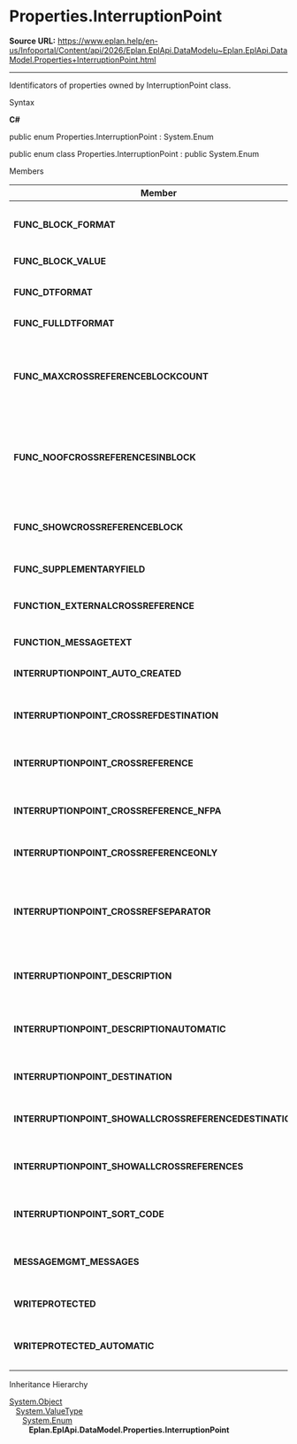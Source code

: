# Properties.InterruptionPoint

**Source URL:** https://www.eplan.help/en-us/Infoportal/Content/api/2026/Eplan.EplApi.DataModelu~Eplan.EplApi.DataModel.Properties+InterruptionPoint.html

---

Identificators of properties owned by InterruptionPoint class.

Syntax

**C#**



public enum Properties.InterruptionPoint : System.Enum

public enum class Properties.InterruptionPoint : public System.Enum


Members

| Member | Value | Description |
| --- | --- | --- |
| **FUNC\_BLOCK\_FORMAT** | 20202 | Block property: Format # 20202. |
| **FUNC\_BLOCK\_VALUE** | 20201 | Block property # 20201. |
| **FUNC\_DTFORMAT** | 20205 | Format of displayed DT # 20205. |
| **FUNC\_FULLDTFORMAT** | 20206 | Format of full DT # 20206. |
| **FUNC\_MAXCROSSREFERENCEBLOCKCOUNT** | 20198 | Cross-reference display: Max. number of cross-references # 20198. |
| **FUNC\_NOOFCROSSREFERENCESINBLOCK** | 20050 | Cross-reference display: Number of rows / columns # 20050. |
| **FUNC\_SHOWCROSSREFERENCEBLOCK** | 20049 | Cross-reference display: Display # 20049. |
| **FUNC\_SUPPLEMENTARYFIELD** | 20901 | Supplementary field # 20901. |
| **FUNCTION\_EXTERNALCROSSREFERENCE** | 25102 | Cross-reference (external) # 25102. |
| **FUNCTION\_MESSAGETEXT** | 20185 | Message text # 20185. |
| **INTERRUPTIONPOINT\_AUTO\_CREATED** | 24001 | Automatically generated # 24001. |
| **INTERRUPTIONPOINT\_CROSSREFDESTINATION** | 24351 | Counter target in cross-reference # 24351. |
| **INTERRUPTIONPOINT\_CROSSREFERENCE** | 24300 | Cross-reference (configurable) # 24300. |
| **INTERRUPTIONPOINT\_CROSSREFERENCE\_NFPA** | 24302 | Cross-reference for NFPA standard # 24302. |
| **INTERRUPTIONPOINT\_CROSSREFERENCEONLY** | 24301 | Cross-reference # 24301. |
| **INTERRUPTIONPOINT\_CROSSREFSEPARATOR** | 24350 | Separator between interruption point and cross-reference # 24350. |
| **INTERRUPTIONPOINT\_DESCRIPTION** | 24810 | Interruption point: Description # 24810. |
| **INTERRUPTIONPOINT\_DESCRIPTIONAUTOMATIC** | 24811 | Interruption point: Description (automatic) # 24811. |
| **INTERRUPTIONPOINT\_DESTINATION** | 24000 | Target of interruption point # 24000. |
| **INTERRUPTIONPOINT\_SHOWALLCROSSREFERENCEDESTINATIONS** | 24021 | Display of all counter targets # 24021. |
| **INTERRUPTIONPOINT\_SHOWALLCROSSREFERENCES** | 24020 | Display all cross-references # 24020. |
| **INTERRUPTIONPOINT\_SORT\_CODE** | 24809 | Sort code (interruption point) # 24809. |
| **MESSAGEMGMT\_MESSAGES** | 20930 | Check run messages available # 20930. |
| **WRITEPROTECTED** | 3014 | Change protection # 3014. |
| **WRITEPROTECTED\_AUTOMATIC** | 3015 | Change protection (hierarchical) # 3015. |

Inheritance Hierarchy

[System.Object](#)  
   [System.ValueType](#)  
      [System.Enum](#)  
         **Eplan.EplApi.DataModel.Properties.InterruptionPoint**
